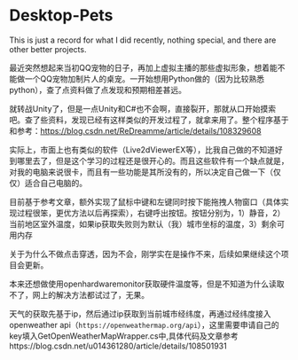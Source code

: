 # Desktop-Pets
This is just a record for what I did recently, nothing special, and there are other better projects.

最近突然想起来当初QQ宠物的日子，再加上虚拟主播的那些虚拟形象，想着能不能做一个QQ宠物加制片人的桌宠。一开始想用Python做的（因为比较熟悉python），查了点资料做了点发现和预期相差甚远。

就转战Unity了，但是一点Unity和C#也不会啊，直接裂开，那就从口开始摸索吧。查了些资料，发现已经有这样类似的开发过程了，就拿来用了。整个程序基于和参考：https://blog.csdn.net/ReDreamme/article/details/108329608

实际上，市面上也有类似的软件（Live2dViewerEX等），比我自己做的不知道好到哪里去了，但是这个学习的过程还是很开心的。而且这些软件有一个缺点就是，对我的电脑来说很卡，而且有一些功能是其所没有的，所以决定自己做一下（仅仅）适合自己电脑的。

目前基于参考文章，额外实现了鼠标中键和左键同时按下能拖拽人物窗口（具体实现过程很笨，更优方法以后再探索），右键呼出按钮。按钮分别为，1）静音，2）当前地区室外温度，如果ip获取失败则为默认（我）城市坐标的温度，3）剩余可用内存

关于为什么不做点击穿透，因为不会，刚学实在是操作不来，后续如果继续这个项目会更新。

本来还想做使用openhardwaremonitor获取硬件温度等，但是不知道为什么读取不了，网上的解决方法都试过了，无果。

天气的获取先基于ip，然后通过ip获取到当前城市经纬度，再通过经纬度接入openweather api（`https://openweathermap.org/api`），这里需要申请自己的key填入GetOpenWeatherMapWrapper.cs中,具体代码及文章参考https://blog.csdn.net/u014361280/article/details/108501931
